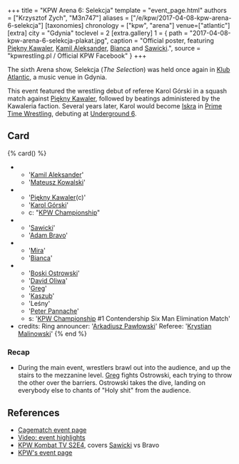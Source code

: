 +++
title = "KPW Arena 6: Selekcja"
template = "event_page.html"
authors = ["Krzysztof Zych", "M3n747"]
aliases = ["/e/kpw/2017-04-08-kpw-arena-6-selekcja"]
[taxonomies]
chronology = ["kpw", "arena"]
venue=["atlantic"]
[extra]
city = "Gdynia"
toclevel = 2
[extra.gallery]
1 = { path = "2017-04-08-kpw-arena-6-selekcja-plakat.jpg", caption = "Official poster, featuring [Piękny Kawaler](@/w/piekny-kawaler.md), [Kamil Aleksander](@/w/kamil-aleksander.md), [Bianca](@/w/bianca.md) and [Sawicki](@/w/sawicki.md).", source = "kpwrestling.pl / Official KPW Facebook" }
+++

The sixth Arena show, Selekcja (_The Selection_) was held once again in [Klub Atlantic](@/v/atlantic-nh-gdynia.md), a music venue in Gdynia.

This event featured the wrestling debut of referee Karol Górski in a squash match against [Piękny Kawaler](@/w/piekny-kawaler.md), followed by beatings administered by the Kawaleria faction.
Several years later, Karol would become [Iskra](@/w/iskra.md) in [Prime Time Wrestling](@/o/ptw.md), debuting at [Underground 6](@/e/ptw/2022-06-26-ptw-underground-6.md).

## Card

{% card() %}
- - '[Kamil Aleksander](@/w/kamil-aleksander.md)'
  - '[Mateusz Kowalski](@/w/mateusz-kakareko.md)'
- - '[Piękny Kawaler](@/w/piekny-kawaler.md)(c)'
  - '[Karol Górski](@/w/iskra.md)'
  - c: "[KPW Championship](@/c/kpw-championship.md)"
- - '[Sawicki](@/w/sawicki.md)'
  - '[Adam Bravo](@/w/adam-bravo.md)'
- - '[Mira](@/w/mira.md)'
  - '[Bianca](@/w/bianca.md)'
- - '[Boski Ostrowski](@/w/ostrowski.md)'
  - '[David Oliwa](@/w/david-oliwa.md)'
  - '[Greg](@/w/greg.md)'
  - '[Kaszub](@/w/kaszub.md)'
  - 'Leśny'
  - '[Peter Pannache](@/w/peter-pannache.md)'
  - s: '[KPW Championship](@/c/kpw-championship.md) #1 Contendership Six Man Elimination Match'
- credits:
    Ring announcer: '[Arkadiusz Pawłowski](@/w/pan-pawlowski.md)'
    Referee: '[Krystian Malinowski](@/w/krystian-malinowski.md)'
{% end %}

### Recap

* During the main event, wrestlers brawl out into the audience, and up the stairs to the mezzanine level. [Greg](@/w/greg.md) fights Ostrowski, each trying to throw the other over the barriers. Ostrowski takes the dive, landing on everybody else to chants of "Holy shit" from the audience.

## References

* [Cagematch event page](https://www.cagematch.net/?id=1&nr=175306)
* [Video: event highlights](https://www.youtube.com/watch?app=desktop&v=3G1TcMu5NUI)
* [KPW Kombat TV S2E4](https://youtu.be/idP3Fr7vcuE), covers [Sawicki](@/w/sawicki.md) vs Bravo
* [KPW's event page](https://kpwrestling.pl/events/kpw-arena-6/)
